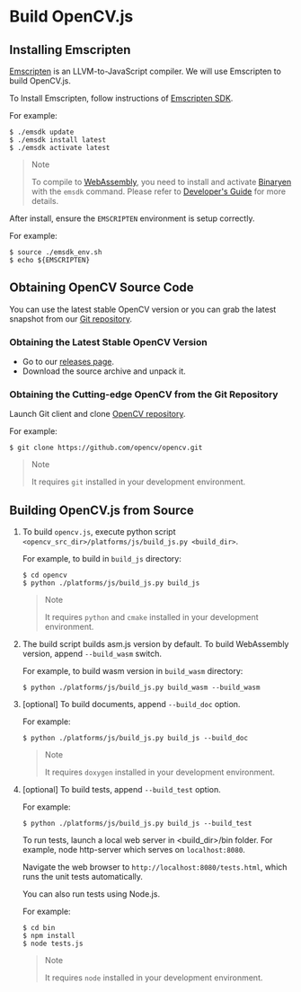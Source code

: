 # Build OpenCV.js

## Installing Emscripten

[Emscripten](https://github.com/kripken/emscripten) is an LLVM-to-JavaScript compiler. We will use Emscripten to build OpenCV.js.

To Install Emscripten, follow instructions of [Emscripten SDK](https://kripken.github.io/emscripten-site/docs/getting_started/downloads.html).

For example: 

```shell
$ ./emsdk update
$ ./emsdk install latest
$ ./emsdk activate latest
```

> Note
>
> To compile to [WebAssembly](http://webassembly.org/), you need to install and activate [Binaryen](https://github.com/WebAssembly/binaryen) with the `emsdk` command. Please refer to [Developer's Guide](http://webassembly.org/getting-started/developers-guide/) for more details.

After install, ensure the `EMSCRIPTEN` environment is setup correctly.

For example: 

```shell
$ source ./emsdk_env.sh
$ echo ${EMSCRIPTEN}
```

## Obtaining OpenCV Source Code 

You can use the latest stable OpenCV version or you can grab the latest snapshot from our [Git repository](https://github.com/opencv/opencv.git).

### Obtaining the Latest Stable OpenCV Version

- Go to our [releases page](http://opencv.org/releases.html).
- Download the source archive and unpack it.

### Obtaining the Cutting-edge OpenCV from the Git Repository

Launch Git client and clone [OpenCV repository](http://github.com/opencv/opencv).

For example: 

```shell
$ git clone https://github.com/opencv/opencv.git
```

>  Note
>
> It requires `git` installed in your development environment.

## Building OpenCV.js from Source 

1. To build `opencv.js`, execute python script `<opencv_src_dir>/platforms/js/build_js.py <build_dir>`.

   For example, to build in `build_js` directory: 

   ```shell
   $ cd opencv
   $ python ./platforms/js/build_js.py build_js
   ```

   >  Note
   >
   > It requires `python` and `cmake` installed in your development environment.

2. The build script builds asm.js version by default. To build WebAssembly version, append `--build_wasm` switch.

   For example, to build wasm version in `build_wasm` directory: 

   ```shell
   $ python ./platforms/js/build_js.py build_wasm --build_wasm
   ```

3. [optional] To build documents, append `--build_doc` option.

   For example: 

   ```shell
   $ python ./platforms/js/build_js.py build_js --build_doc
   ```

   >  Note
   >
   > It requires `doxygen` installed in your development environment.

4. [optional] To build tests, append `--build_test` option.

   For example: 

   ```shell
   $ python ./platforms/js/build_js.py build_js --build_test
   ```

   To run tests, launch a local web server in <build_dir>/bin folder. For example, node http-server which serves on `localhost:8080`.

   Navigate the web browser to `http://localhost:8080/tests.html`, which runs the unit tests automatically.

   You can also run tests using Node.js.

   For example: 

   ```shell
   $ cd bin
   $ npm install
   $ node tests.js
   ```

   >  Note
   >
   > It requires `node` installed in your development environment.